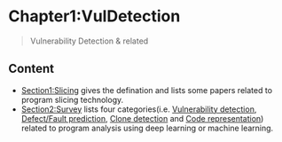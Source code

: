 # Chapter1:VulDetection

> Vulnerability Detection & related

## Content

- [Section1:Slicing](https://jcharden.github.io/Chapter1/Slicing.html) gives the defination and lists some papers related to program slicing technology.
- [Section2:Survey](https://jcharden.github.io/Survey.html) lists four categories(i.e. [Vulnerability detection](https://jcharden.github.io/Survey_vd.html), [Defect/Fault prediction](https://jcharden.github.io/Survey_sdp.html), [Clone detection](https://jcharden.github.io/Survey_cd.html) and [Code representation](https://jcharden.github.io/Survey_cr.html)) related to program analysis using deep learning or machine learning.
